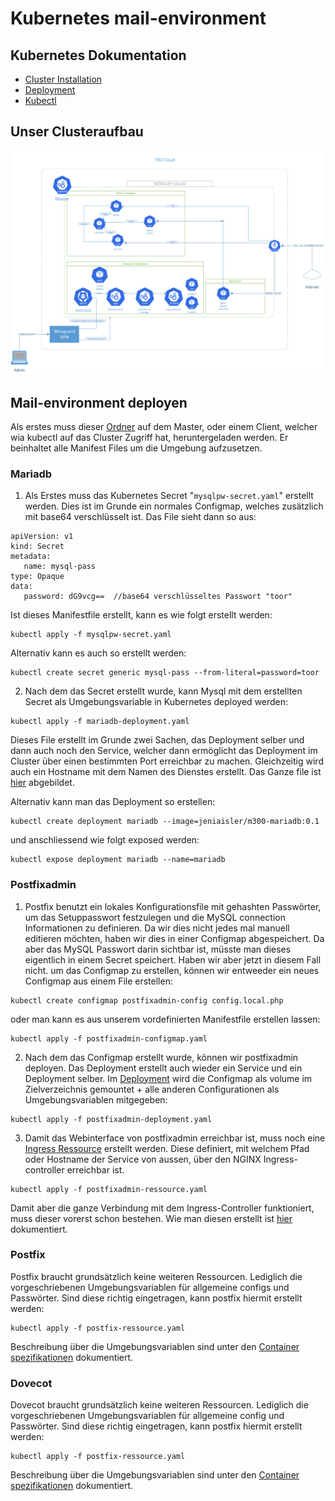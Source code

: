 # Kubernetes mail-environment
## Kubernetes Dokumentation
- [Cluster Installation](https://github.com/j-isler/M300/blob/master/LB03/mail-environment/kubernetes/kubernetes-clusterinstallation.md)
- [Deployment]()
- [Kubectl](https://github.com/j-isler/M300/blob/master/LB03/mail-environment/kubernetes/kubectl.md)

## Unser Clusteraufbau
![clusteraufbau](https://github.com/j-isler/M300/blob/master/LB03/mail-environment/kubernetes/bilder/logisches-diagramm_kubernetes-cluster.png)

## Mail-environment deployen
Als erstes muss dieser [Ordner](https://github.com/j-isler/M300/tree/master/LB03/mail-environment/kubernetes/deployments) auf dem Master, oder einem Client, welcher wia kubectl auf das Cluster Zugriff hat, heruntergeladen werden. Er beinhaltet alle Manifest Files um die Umgebung aufzusetzen.
### Mariadb
1. Als Erstes muss das Kubernetes Secret "`mysqlpw-secret.yaml`" erstellt werden. Dies ist im Grunde ein normales Configmap, welches zusätzlich mit base64 verschlüsselt ist.
Das File sieht dann so aus:
```
apiVersion: v1
kind: Secret
metadata:
   name: mysql-pass
type: Opaque
data:
   password: dG9vcg==  //base64 verschlüsseltes Passwort "toor"
```
Ist dieses Manifestfile erstellt, kann es wie folgt erstellt werden:
```
kubectl apply -f mysqlpw-secret.yaml
```
Alternativ kann es auch so erstellt werden:
```
kubectl create secret generic mysql-pass --from-literal=password=toor
``` 
2. Nach dem das Secret erstellt wurde, kann Mysql mit dem erstellten Secret als Umgebungsvariable in Kubernetes deployed werden:
```
kubectl apply -f mariadb-deployment.yaml
```
Dieses File erstellt im Grunde zwei Sachen, das Deployment selber und dann auch noch den Service, welcher dann ermöglicht das Deployment im Cluster über einen bestimmten Port erreichbar zu machen. Gleichzeitig wird auch ein Hostname mit dem Namen des Dienstes erstellt. Das Ganze file ist [hier](https://github.com/j-isler/M300/blob/master/LB03/mail-environment/kubernetes/deployments/mariadb-deployment.yaml) abgebildet.

Alternativ kann man das Deployment so erstellen:
```
kubectl create deployment mariadb --image=jeniaisler/m300-mariadb:0.1
```
und anschliessend wie folgt exposed werden:
```
kubectl expose deployment mariadb --name=mariadb
```
### Postfixadmin
1. Postfix benutzt ein lokales Konfigurationsfile mit gehashten Passwörter, um das Setuppasswort festzulegen und die MySQL connection Informationen zu definieren. Da wir dies nicht jedes mal manuell editieren möchten, haben wir dies in einer Configmap abgespeichert. Da aber das MySQL Passwort darin sichtbar ist, müsste man dieses eigentlich in einem Secret speichert. Haben wir aber jetzt in diesem Fall nicht.
um das Configmap zu erstellen, können wir entweeder ein neues Configmap aus einem File erstellen:
```
kubectl create configmap postfixadmin-config config.local.php
```
oder man kann es aus unserem vordefinierten Manifestfile erstellen lassen:
```
kubectl apply -f postfixadmin-configmap.yaml
```

2. Nach dem das Configmap erstellt wurde, können wir postfixadmin deployen. Das Deployment erstellt auch wieder ein Service und ein Deployment selber. 
Im [Deployment](https://github.com/j-isler/M300/blob/master/LB03/mail-environment/kubernetes/deployments/postfixadmin-deployment.yaml) wird die Configmap als volume im Zielverzeichnis gemountet + alle anderen Configurationen als Umgebungsvariablen mitgegeben:
```
kubectl apply -f postfixadmin-deployment.yaml
```

3. Damit das Webinterface von postfixadmin erreichbar ist, muss noch eine [Ingress Ressource](https://github.com/j-isler/M300/blob/master/LB03/mail-environment/kubernetes/deployments/postfixadmin-ressource.yaml) erstellt werden. Diese definiert, mit welchem Pfad oder Hostname der Service von aussen, über den NGINX Ingress-controller erreichbar ist.
```
kubectl apply -f postfixadmin-ressource.yaml
```
Damit aber die ganze Verbindung mit dem Ingress-Controller funktioniert, muss dieser vorerst schon bestehen. Wie man diesen erstellt ist [hier](https://github.com/j-isler/M300/blob/master/LB03/mail-environment/kubernetes/kubernetes-clusterinstallation.md#nginx-ingress-deployment) dokumentiert.

### Postfix
Postfix braucht grundsätzlich keine weiteren Ressourcen. Lediglich die vorgeschriebenen Umgebungsvariablen für allgemeine configs und Passwörter. Sind diese richtig eingetragen, kann postfix hiermit erstellt werden:
```
kubectl apply -f postfix-ressource.yaml
```
Beschreibung über die Umgebungsvariablen sind unter den [Container spezifikationen](https://github.com/j-isler/M300/tree/master/LB03/mail-environment/containers/postfix) dokumentiert.

### Dovecot
Dovecot braucht grundsätzlich keine weiteren Ressourcen. Lediglich die vorgeschriebenen Umgebungsvariablen für allgemeine config und Passwörter. Sind diese richtig eingetragen, kann postfix hiermit erstellt werden:
```
kubectl apply -f postfix-ressource.yaml
```
Beschreibung über die Umgebungsvariablen sind unter den [Container spezifikationen](https://github.com/j-isler/M300/tree/master/LB03/mail-environment/containers/dovecot) dokumentiert.


  

